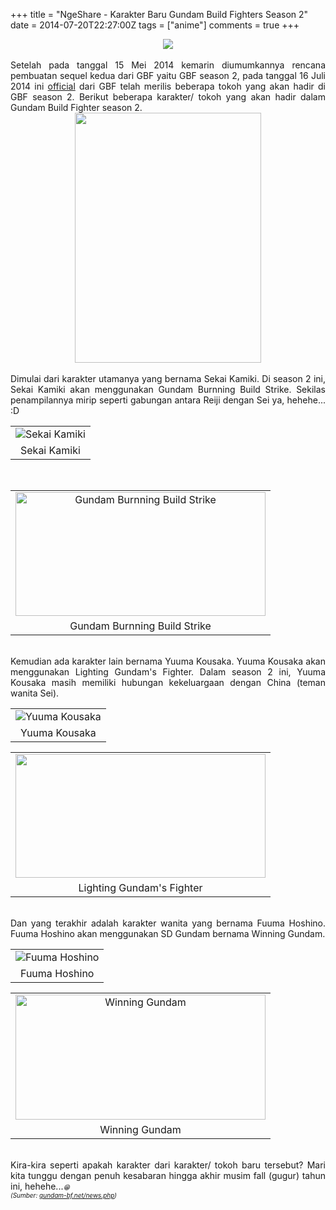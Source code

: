 +++
title = "NgeShare - Karakter Baru Gundam Build Fighters Season 2"
date = 2014-07-20T22:27:00Z
tags = ["anime"]
comments = true
+++

<center><img border="0" data-original-height="722" data-original-width="1440" src="https://2.bp.blogspot.com/-iW1YMV7Bg44/XNjsSZyq3LI/AAAAAAAATls/vpGFa7JBcG8J2C8DPXGllDR1OZ5H6ZAVgCLcBGAs/s1600/build.jpg" /></center><br />
<div style="text-align: justify;">Setelah pada tanggal 15 Mei 2014 kemarin diumumkannya rencana pembuatan sequel kedua dari GBF yaitu GBF season 2, pada tanggal 16 Juli 2014 ini <a href="http://gundam-bf.net/news.php">official</a> dari GBF telah merilis beberapa tokoh yang akan hadir di GBF season 2. Berikut beberapa karakter/ tokoh yang akan hadir dalam Gundam Build Fighter season 2.<br />
<center><img border="0" height="400" src="https://2.bp.blogspot.com/-tyWuGQIF6Vo/U8vevra6fJI/AAAAAAAAEn8/ZZz-c3SyQ2E/s400/gbf2.jpg" width="298" /></center><br />
Dimulai dari karakter utamanya yang bernama Sekai Kamiki. Di season 2 ini, Sekai Kamiki akan menggunakan Gundam Burnning Build Strike. Sekilas penampilannya mirip seperti gabungan antara Reiji dengan Sei ya, hehehe... :D<br />
<table cellpadding="0" cellspacing="0" class="tr-caption-container" style="margin-left: auto; margin-right: auto; text-align: center;"><tbody><tr><td style="text-align: center;"><img alt="Sekai Kamiki" border="0" src="https://2.bp.blogspot.com/-yuj-eZKNG_Y/U8vbmo2R4EI/AAAAAAAAEnI/LvnTG37PH2I/s1600/Sekai+Kamiki.png" title="Sekai Kamiki" /></td></tr><tr><td class="tr-caption" style="text-align: center;">Sekai Kamiki</td></tr></tbody></table><br />
<table cellpadding="0" cellspacing="0" class="tr-caption-container" style="margin-left: auto; margin-right: auto; text-align: center;"><tbody><tr><td style="text-align: center;"><img alt="Gundam Burnning Build Strike" border="0" height="198" src="https://3.bp.blogspot.com/-9-cgU-DjIGY/U8vb9-ZZldI/AAAAAAAAEnQ/fHVvHq4qwSM/s400/Burnning+Build+Strike.jpg" title="Gundam Burnning Build Strike" width="400" /></td></tr><tr><td class="tr-caption" style="text-align: center;">Gundam Burnning Build Strike</td></tr></tbody></table><br />
Kemudian ada karakter lain bernama Yuuma Kousaka. Yuuma Kousaka akan menggunakan Lighting Gundam's Fighter. Dalam season 2 ini, Yuuma Kousaka masih memiliki hubungan kekeluargaan dengan China (teman wanita Sei).<br />
<table cellpadding="0" cellspacing="0" class="tr-caption-container" style="margin-left: auto; margin-right: auto; text-align: center;"><tbody><tr><td style="text-align: center;"><img alt="Yuuma Kousaka" border="0" src="https://3.bp.blogspot.com/-NYYfoxgs0Io/U8vdEAyWDWI/AAAAAAAAEnc/vEWzG-OPiMM/s1600/Yuuma+Kousaka.png" title="Yuuma Kousaka" /></td></tr><tr><td class="tr-caption" style="text-align: center;">Yuuma Kousaka</td></tr></tbody></table><table cellpadding="0" cellspacing="0" class="tr-caption-container" style="margin-left: auto; margin-right: auto; text-align: center;"><tbody><tr><td style="text-align: center;"><a href="http://3.bp.blogspot.com/-xXa4pOxJboU/U8vdXzMxUuI/AAAAAAAAEnk/ZDrffkLy6jE/s1600/Lightning+Gundam.jpg" imageanchor="1" style="clear: left; margin-bottom: 1em; margin-left: auto; margin-right: auto;"><img border="0" height="198" src="https://3.bp.blogspot.com/-xXa4pOxJboU/U8vdXzMxUuI/AAAAAAAAEnk/ZDrffkLy6jE/s400/Lightning+Gundam.jpg" width="400" /></a></td></tr><tr><td class="tr-caption" style="text-align: center;">Lighting Gundam's Fighter</td></tr></tbody></table><br />
Dan yang terakhir adalah karakter wanita yang bernama Fuuma Hoshino. Fuuma Hoshino akan menggunakan SD Gundam bernama Winning Gundam.<br />
<table cellpadding="0" cellspacing="0" class="tr-caption-container" style="margin-left: auto; margin-right: auto; text-align: center;"><tbody><tr><td style="text-align: center;"><img alt="Fuuma Hoshino" border="0" src="https://2.bp.blogspot.com/-TLeveJIA6O0/U8vd62e23UI/AAAAAAAAEns/1xXf26TgEBc/s1600/Fuuma+Hoshino.png" title="Fuuma Hoshino" /></td></tr><tr><td class="tr-caption" style="text-align: center;">Fuuma Hoshino</td></tr></tbody></table><table cellpadding="0" cellspacing="0" class="tr-caption-container" style="margin-left: auto; margin-right: auto; text-align: center;"><tbody><tr><td style="text-align: center;"><a href="http://3.bp.blogspot.com/-afZ_G5xw9uY/U8veKVR7xQI/AAAAAAAAEn0/9zVV4ThpxUo/s1600/Winning+Gundam.jpg" imageanchor="1" style="clear: left; margin-bottom: 1em; margin-left: auto; margin-right: auto;"><img alt="Winning Gundam" border="0" height="200" src="https://3.bp.blogspot.com/-afZ_G5xw9uY/U8veKVR7xQI/AAAAAAAAEn0/9zVV4ThpxUo/s400/Winning+Gundam.jpg" title="Winning Gundam" width="400" /></a></td></tr><tr><td class="tr-caption" style="text-align: center;">Winning Gundam</td></tr></tbody></table><br />
Kira-kira seperti apakah karakter dari karakter/ tokoh baru tersebut? Mari kita tunggu dengan penuh kesabaran hingga akhir musim fall (gugur) tahun ini, hehehe...<span style="font-size: x-small;"><i>😁</i></span><br />
<span style="font-size: x-small;"><i>(Sumber: <a href="http://gundam-bf.net/news.php">gundam-bf.net/news.php</a>)</i></span></div>
